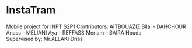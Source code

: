 # InstaTram
Mobile project for INPT S2P1
Contributors: 	AITBOUAZIZ Bilal - DAHCHOUR Anass -	MELIANI Aya -	REFFASS Meriam - SAIRA Houda
<br/> Supervised by: Mr.ALLAKI Driss
